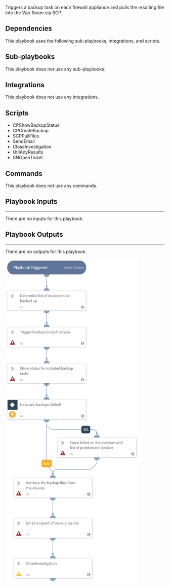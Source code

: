 Triggers a backup task on each firewall appliance and pulls the resulting file into the War Room via SCP.

## Dependencies
This playbook uses the following sub-playbooks, integrations, and scripts.

## Sub-playbooks
This playbook does not use any sub-playbooks.

## Integrations
This playbook does not use any integrations.

## Scripts
* CPShowBackupStatus
* CPCreateBackup
* SCPPullFiles
* SendEmail
* CloseInvestigation
* UtilAnyResults
* SNOpenTicket

## Commands
This playbook does not use any commands.

## Playbook Inputs
---
There are no inputs for this playbook.

## Playbook Outputs
---
There are no outputs for this playbook.

![Checkpoint_Firewall_Configuration_Backup](https://raw.githubusercontent.com/demisto/content/1bdd5229392bd86f0cc58265a24df23ee3f7e662/docs/images/playbooks/Checkpoint_Firewall_Configuration_Backup.png)
